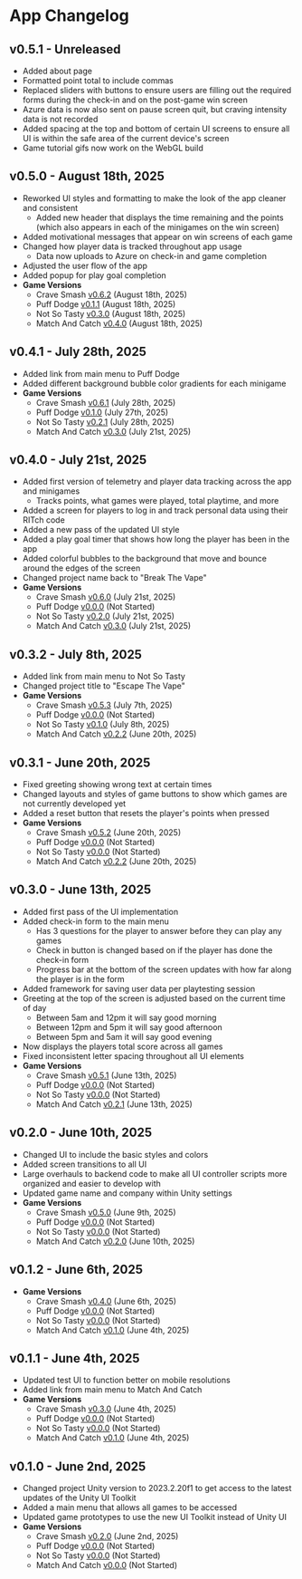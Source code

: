# App Changelog

## v0.5.1 - Unreleased
* Added about page
* Formatted point total to include commas
* Replaced sliders with buttons to ensure users are filling out the required forms during the check-in and on the post-game win screen
* Azure data is now also sent on pause screen quit, but craving intensity data is not recorded
* Added spacing at the top and bottom of certain UI screens to ensure all UI is within the safe area of the current device's screen
* Game tutorial gifs now work on the WebGL build

## v0.5.0 - August 18th, 2025
* Reworked UI styles and formatting to make the look of the app cleaner and consistent
  * Added new header that displays the time remaining and the points (which also appears in each of the minigames on the win screen)
* Added motivational messages that appear on win screens of each game
* Changed how player data is tracked throughout app usage
  * Data now uploads to Azure on check-in and game completion
* Adjusted the user flow of the app
* Added popup for play goal completion
* **Game Versions**
  * Crave Smash [v0.6.2](https://github.com/qusr08/UofR-Games/blob/main/CRAVESMASH_CHANGELOG.md) (August 18th, 2025)
  * Puff Dodge [v0.1.1](https://github.com/qusr08/UofR-Games/blob/main/PUFFDODGE_CHANGELOG.md) (August 18th, 2025)
  * Not So Tasty [v0.3.0](https://github.com/qusr08/UofR-Games/blob/main/NOTSOTASTY_CHANGELOG.md) (August 18th, 2025)
  * Match And Catch [v0.4.0](https://github.com/qusr08/UofR-Games/blob/main/MATCHANDCATCH_CHANGELOG.md) (August 18th, 2025)

## v0.4.1 - July 28th, 2025
* Added link from main menu to Puff Dodge
* Added different background bubble color gradients for each minigame
* **Game Versions**
  * Crave Smash [v0.6.1](https://github.com/qusr08/UofR-Games/blob/main/CRAVESMASH_CHANGELOG.md) (July 28th, 2025)
  * Puff Dodge [v0.1.0](https://github.com/qusr08/UofR-Games/blob/main/PUFFDODGE_CHANGELOG.md) (July 27th, 2025)
  * Not So Tasty [v0.2.1](https://github.com/qusr08/UofR-Games/blob/main/NOTSOTASTY_CHANGELOG.md) (July 28th, 2025)
  * Match And Catch [v0.3.0](https://github.com/qusr08/UofR-Games/blob/main/MATCHANDCATCH_CHANGELOG.md) (July 21st, 2025)

## v0.4.0 - July 21st, 2025
* Added first version of telemetry and player data tracking across the app and minigames
	* Tracks points, what games were played, total playtime, and more
* Added a screen for players to log in and track personal data using their RITch code
* Added a new pass of the updated UI style
* Added a play goal timer that shows how long the player has been in the app
* Added colorful bubbles to the background that move and bounce around the edges of the screen
* Changed project name back to "Break The Vape"
* **Game Versions**
  * Crave Smash [v0.6.0](https://github.com/qusr08/UofR-Games/blob/main/CRAVESMASH_CHANGELOG.md) (July 21st, 2025)
  * Puff Dodge [v0.0.0](https://github.com/qusr08/UofR-Games/blob/main/PUFFDODGE_CHANGELOG.md) (Not Started)
  * Not So Tasty [v0.2.0](https://github.com/qusr08/UofR-Games/blob/main/NOTSOTASTY_CHANGELOG.md) (July 21st, 2025)
  * Match And Catch [v0.3.0](https://github.com/qusr08/UofR-Games/blob/main/MATCHANDCATCH_CHANGELOG.md) (July 21st, 2025)

## v0.3.2 - July 8th, 2025
* Added link from main menu to Not So Tasty
* Changed project title to "Escape The Vape"
* **Game Versions**
  * Crave Smash [v0.5.3](https://github.com/qusr08/UofR-Games/blob/main/CRAVESMASH_CHANGELOG.md) (July 7th, 2025)
  * Puff Dodge [v0.0.0](https://github.com/qusr08/UofR-Games/blob/main/PUFFDODGE_CHANGELOG.md) (Not Started)
  * Not So Tasty [v0.1.0](https://github.com/qusr08/UofR-Games/blob/main/NOTSOTASTY_CHANGELOG.md) (July 8th, 2025)
  * Match And Catch [v0.2.2](https://github.com/qusr08/UofR-Games/blob/main/MATCHANDCATCH_CHANGELOG.md) (June 20th, 2025)

## v0.3.1 - June 20th, 2025
* Fixed greeting showing wrong text at certain times
* Changed layouts and styles of game buttons to show which games are not currently developed yet
* Added a reset button that resets the player's points when pressed
* **Game Versions**
  * Crave Smash [v0.5.2](https://github.com/qusr08/UofR-Games/blob/main/CRAVESMASH_CHANGELOG.md) (June 20th, 2025)
  * Puff Dodge [v0.0.0](https://github.com/qusr08/UofR-Games/blob/main/PUFFDODGE_CHANGELOG.md) (Not Started)
  * Not So Tasty [v0.0.0](https://github.com/qusr08/UofR-Games/blob/main/NOTSOTASTY_CHANGELOG.md) (Not Started)
  * Match And Catch [v0.2.2](https://github.com/qusr08/UofR-Games/blob/main/MATCHANDCATCH_CHANGELOG.md) (June 20th, 2025)

## v0.3.0 - June 13th, 2025
* Added first pass of the UI implementation
* Added check-in form to the main menu
	* Has 3 questions for the player to answer before they can play any games
	* Check in button is changed based on if the player has done the check-in form
	* Progress bar at the bottom of the screen updates with how far along the player is in the form
* Added framework for saving user data per playtesting session
* Greeting at the top of the screen is adjusted based on the current time of day
	* Between 5am and 12pm it will say good morning
	* Between 12pm and 5pm it will say good afternoon
	* Between 5pm and 5am it will say good evening
* Now displays the players total score across all games
* Fixed inconsistent letter spacing throughout all UI elements
* **Game Versions**
  * Crave Smash [v0.5.1](https://github.com/qusr08/UofR-Games/blob/main/CRAVESMASH_CHANGELOG.md) (June 13th, 2025)
  * Puff Dodge [v0.0.0](https://github.com/qusr08/UofR-Games/blob/main/PUFFDODGE_CHANGELOG.md) (Not Started)
  * Not So Tasty [v0.0.0](https://github.com/qusr08/UofR-Games/blob/main/NOTSOTASTY_CHANGELOG.md) (Not Started)
  * Match And Catch [v0.2.1](https://github.com/qusr08/UofR-Games/blob/main/MATCHANDCATCH_CHANGELOG.md) (June 13th, 2025)

## v0.2.0 - June 10th, 2025
* Changed UI to include the basic styles and colors
* Added screen transitions to all UI
* Large overhauls to backend code to make all UI controller scripts more organized and easier to develop with
* Updated game name and company within Unity settings
* **Game Versions**
  * Crave Smash [v0.5.0](https://github.com/qusr08/UofR-Games/blob/main/CRAVESMASH_CHANGELOG.md) (June 9th, 2025)
  * Puff Dodge [v0.0.0](https://github.com/qusr08/UofR-Games/blob/main/PUFFDODGE_CHANGELOG.md) (Not Started)
  * Not So Tasty [v0.0.0](https://github.com/qusr08/UofR-Games/blob/main/NOTSOTASTY_CHANGELOG.md) (Not Started)
  * Match And Catch [v0.2.0](https://github.com/qusr08/UofR-Games/blob/main/MATCHANDCATCH_CHANGELOG.md) (June 10th, 2025)

## v0.1.2 - June 6th, 2025
* **Game Versions**
  * Crave Smash [v0.4.0](https://github.com/qusr08/UofR-Games/blob/main/CRAVESMASH_CHANGELOG.md) (June 6th, 2025)
  * Puff Dodge [v0.0.0](https://github.com/qusr08/UofR-Games/blob/main/PUFFDODGE_CHANGELOG.md) (Not Started)
  * Not So Tasty [v0.0.0](https://github.com/qusr08/UofR-Games/blob/main/NOTSOTASTY_CHANGELOG.md) (Not Started)
  * Match And Catch [v0.1.0](https://github.com/qusr08/UofR-Games/blob/main/MATCHANDCATCH_CHANGELOG.md) (June 4th, 2025)

## v0.1.1 - June 4th, 2025
* Updated test UI to function better on mobile resolutions
* Added link from main menu to Match And Catch
* **Game Versions**
  * Crave Smash [v0.3.0](https://github.com/qusr08/UofR-Games/blob/main/CRAVESMASH_CHANGELOG.md) (June 4th, 2025)
  * Puff Dodge [v0.0.0](https://github.com/qusr08/UofR-Games/blob/main/PUFFDODGE_CHANGELOG.md) (Not Started)
  * Not So Tasty [v0.0.0](https://github.com/qusr08/UofR-Games/blob/main/NOTSOTASTY_CHANGELOG.md) (Not Started)
  * Match And Catch [v0.1.0](https://github.com/qusr08/UofR-Games/blob/main/MATCHANDCATCH_CHANGELOG.md) (June 4th, 2025)

## v0.1.0 - June 2nd, 2025
* Changed project Unity version to 2023.2.20f1 to get access to the latest updates of the Unity UI Toolkit
* Added a main menu that allows all games to be accessed
* Updated game prototypes to use the new UI Toolkit instead of Unity UI
* **Game Versions**
  * Crave Smash [v0.2.0](https://github.com/qusr08/UofR-Games/blob/main/CRAVESMASH_CHANGELOG.md) (June 2nd, 2025)
  * Puff Dodge [v0.0.0](https://github.com/qusr08/UofR-Games/blob/main/PUFFDODGE_CHANGELOG.md) (Not Started)
  * Not So Tasty [v0.0.0](https://github.com/qusr08/UofR-Games/blob/main/NOTSOTASTY_CHANGELOG.md) (Not Started)
  * Match And Catch [v0.0.0](https://github.com/qusr08/UofR-Games/blob/main/MATCHANDCATCH_CHANGELOG.md) (Not Started)

